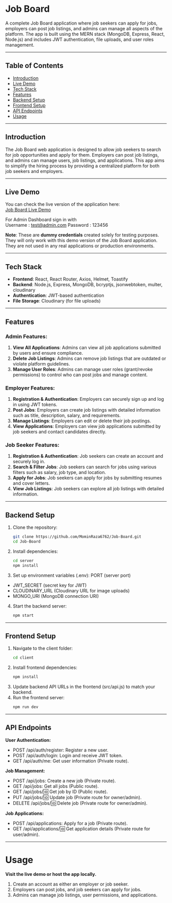 # Job Board

A complete Job Board application where job seekers can apply for jobs, employers can post job listings, and admins can manage all aspects of the platform. The app is built using the MERN stack (MongoDB, Express, React, Node.js) and includes JWT authentication, file uploads, and user roles management.

---

## Table of Contents

- [Introduction](#introduction)
- [Live Demo](#live-demo)
- [Tech Stack](#tech-stack)
- [Features](#features)
- [Backend Setup](#backend-setup)
- [Frontend Setup](#frontend-setup)
- [API Endpoints](#api-endpoints)
- [Usage](#usage)

---

## Introduction

The Job Board web application is designed to allow job seekers to search for job opportunities and apply for them. Employers can post job listings, and admins can manage users, job listings, and applications. This app aims to simplify the hiring process by providing a centralized platform for both job seekers and employers.

---

## Live Demo

You can check the live version of the application here:  
[Job Board Live Demo](https://job-board-client-delta.vercel.app/)

For Admin Dashboard sign in with <br>
Username : test@admin.com
Password : 123456 <br>

**Note**: These are **dummy credentials** created solely for testing purposes. They will only work with this demo version of the Job Board application. They are not used in any real applications or production environments.

---

## Tech Stack

- **Frontend**: React, React Router, Axios, Helmet, Toastify
- **Backend**: Node.js, Express, MongoDB, bcryptjs, jsonwebtoken, multer, cloudinary
- **Authentication**: JWT-based authentication
- **File Storage**: Cloudinary (for file uploads)

---

## Features

### Admin Features:

1. **View All Applications**: Admins can view all job applications submitted by users and ensure compliance.
2. **Delete Job Listings**: Admins can remove job listings that are outdated or violate platform guidelines.
3. **Manage User Roles**: Admins can manage user roles (grant/revoke permissions) to control who can post jobs and manage content.

### Employer Features:

1. **Registration & Authentication**: Employers can securely sign up and log in using JWT tokens.
2. **Post Jobs**: Employers can create job listings with detailed information such as title, description, salary, and requirements.
3. **Manage Listings**: Employers can edit or delete their job postings.
4. **View Applications**: Employers can view job applications submitted by job seekers and contact candidates directly.

### Job Seeker Features:

1. **Registration & Authentication**: Job seekers can create an account and securely log in.
2. **Search & Filter Jobs**: Job seekers can search for jobs using various filters such as salary, job type, and location.
3. **Apply for Jobs**: Job seekers can apply for jobs by submitting resumes and cover letters.
4. **View Job Listings**: Job seekers can explore all job listings with detailed information.

---

## Backend Setup

1. Clone the repository:
   ```bash
   git clone https://github.com/MominRaza6762/Job-Board.git
   cd Job-Board
2. Install dependencies:

   ```bash
   cd server
   npm install
3. Set up environment variables (.env):
   PORT (server port)

- JWT_SECRET (secret key for JWT)
- CLOUDINARY_URL (Cloudinary URL for image uploads)
- MONGO_URI (MongoDB connection URI)
4. Start the backend server:
   ```bash
   npm start
   
---

## Frontend Setup

1. Navigate to the client folder:
   ```bash
   cd client
2. Install frontend dependencies:
   ```bash
   npm install
3. Update backend API URLs in the frontend (src/api.js) to match your backend.
4. Run the frontend server:
   ```bash
   npm run dev

---

## API Endpoints
**User Authentication:**
- POST /api/auth/register: Register a new user.
- POST /api/auth/login: Login and receive JWT token.
- GET /api/auth/me: Get user information (Private route).

**Job Management:**
- POST /api/jobs: Create a new job (Private route).
- GET /api/jobs: Get all jobs (Public route).
- GET /api/jobs/:id: Get job by ID (Public route).
- PUT /api/jobs/:id: Update job (Private route for owner/admin).
- DELETE /api/jobs/:id: Delete job (Private route for owner/admin).

**Job Applications:**
- POST /api/applications: Apply for a job (Private route).
- GET /api/applications/:id: Get application details (Private route for user/admin).

---

# Usage

**Visit the live demo or host the app locally.**

1. Create an account as either an employer or job seeker.
2. Employers can post jobs, and job seekers can apply for jobs.
3. Admins can manage job listings, user permissions, and applications.
